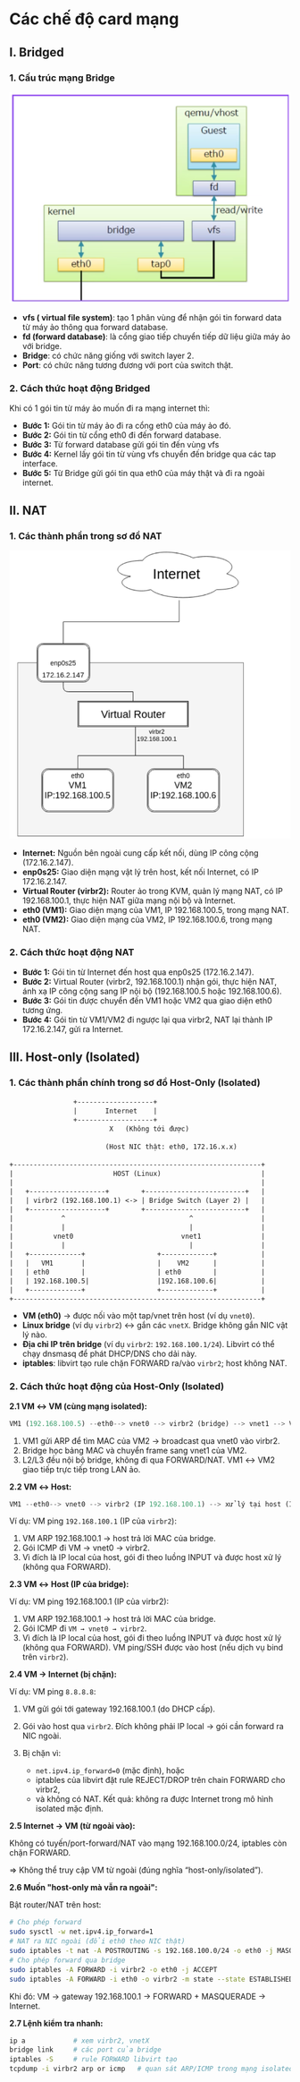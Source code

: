 # Các chế độ card mạng

## I. Bridged

### 1. Cấu trúc mạng Bridge

![bridged](./images/bridge_structure.png)

- **vfs ( virtual file system)**: tạo 1 phân vùng để nhận gói tin forward data từ máy ảo thông qua forward database.
- **fd (forward database)**: là cổng giao tiếp chuyển tiếp dữ liệu giữa máy ảo với bridge.
- **Bridge**: có chức năng giống với switch layer 2.
- **Port**: có chức năng tương đương với port của switch thật.

### 2. Cách thức hoạt động Bridged

Khi có 1 gói tin từ máy ảo muốn đi ra mạng internet thì:

- **Bước 1:** Gói tin từ máy ảo đi ra cổng eth0 của máy ảo đó.
- **Bước 2:** Gói tin từ cổng eth0 đi đến forward database.
- **Bước 3:** Từ forward database gửi gói tin đến vùng vfs
- **Bước 4:** Kernel lấy gói tin từ vùng vfs chuyển đến bridge qua các tap interface.
- **Bước 5:** Từ Bridge gửi gói tin qua eth0 của máy thật và đi ra ngoài internet.

## II. NAT

### 1. Các thành phần trong sơ đồ NAT

![nat](./images/nat_structure.png)

- **Internet:** Nguồn bên ngoài cung cấp kết nối, dùng IP công cộng (172.16.2.147).
- **enp0s25:** Giao diện mạng vật lý trên host, kết nối Internet, có IP 172.16.2.147.
- **Virtual Router (virbr2):** Router ảo trong KVM, quản lý mạng NAT, có IP 192.168.100.1, thực hiện NAT giữa mạng nội bộ và Internet.
- **eth0 (VM1):** Giao diện mạng của VM1, IP 192.168.100.5, trong mạng NAT.
- **eth0 (VM2):** Giao diện mạng của VM2, IP 192.168.100.6, trong mạng NAT.

### 2. Cách thức hoạt động NAT

- **Bước 1:** Gói tin từ Internet đến host qua enp0s25 (172.16.2.147).
- **Bước 2:** Virtual Router (virbr2, 192.168.100.1) nhận gói, thực hiện NAT, ánh xạ IP công cộng sang IP nội bộ (192.168.100.5 hoặc 192.168.100.6).
- **Bước 3:** Gói tin được chuyển đến VM1 hoặc VM2 qua giao diện eth0 tương ứng.
- **Bước 4:** Gói tin từ VM1/VM2 đi ngược lại qua virbr2, NAT lại thành IP 172.16.2.147, gửi ra Internet.

## III. Host-only (Isolated)

### 1. Các thành phần chính trong sơ đồ Host-Only (Isolated)

```pgsql
                +-------------------+
                |       Internet    |
                +-------------------+
                         X   (Không tới được)

                        (Host NIC thật: eth0, 172.16.x.x)

+--------------------------------------------------------------+
|                         HOST (Linux)                         |
|                                                              |
|   +-------------------+        +-------------------------+   |
|   | virbr2 (192.168.100.1) <-> | Bridge Switch (Layer 2) |   |
|   +-------------------+        +-------------------------+   |
|            ^                               ^                 |
|            |                               |                 |
|          vnet0                           vnet1               |
|            |                               |                 |
|   +-------------+                  +-------------+           |
|   |   VM1       |                  |    VM2      |           |
|   | eth0        |                  | eth0        |           |
|   | 192.168.100.5|                 |192.168.100.6|           |
|   +-------------+                  +-------------+           |
+--------------------------------------------------------------+
```

- **VM (eth0)** → được nối vào một tap/vnet trên host (ví dụ `vnet0`).
- **Linux bridge** (ví dụ `virbr2`) ↔ gắn các `vnetX`. Bridge không gắn NIC vật lý nào.
- **Địa chỉ IP trên bridge** (ví dụ `virbr2`: `192.168.100.1/24`). Libvirt có thể chạy dnsmasq để phát DHCP/DNS cho dải này.
- **iptables**: libvirt tạo rule chặn FORWARD ra/vào `virbr2`; host không NAT.

### 2. Cách thức hoạt động của Host-Only (Isolated)

**2.1 VM ↔ VM (cùng mạng isolated):**

```rust
VM1 (192.168.100.5) --eth0--> vnet0 --> virbr2 (bridge) --> vnet1 --> VM2 (192.168.100.6)
```

1. VM1 gửi ARP để tìm MAC của VM2 → broadcast qua vnet0 vào virbr2.
2. Bridge học bảng MAC và chuyển frame sang vnet1 của VM2.
3. L2/L3 đều nội bộ bridge, không đi qua FORWARD/NAT. VM1 ↔ VM2 giao tiếp trực tiếp trong LAN ảo.

**2.2 VM ↔ Host:**

```rust
VM1 --eth0--> vnet0 --> virbr2 (IP 192.168.100.1) --> xử lý tại host (INPUT chain)
```

Ví dụ: VM ping `192.168.100.1` (IP của `virbr2`):

1. VM ARP 192.168.100.1 → host trả lời MAC của bridge.
2. Gói ICMP đi VM → vnet0 → virbr2.
3. Vì đích là IP local của host, gói đi theo luồng INPUT và được host xử lý (không qua FORWARD).

**2.3 VM ↔ Host (IP của bridge):**

Ví dụ: VM ping 192.168.100.1 (IP của virbr2):

1. VM ARP 192.168.100.1 → host trả lời MAC của bridge.
2. Gói ICMP đi `VM → vnet0 → virbr2`.
3. Vì đích là IP local của host, gói đi theo luồng INPUT và được host xử lý (không qua FORWARD). VM ping/SSH được vào host (nếu dịch vụ bind trên `virbr2`).

**2.4 VM → Internet (bị chặn):**

Ví dụ: VM ping `8.8.8.8`:

1. VM gửi gói tới gateway 192.168.100.1 (do DHCP cấp).
2. Gói vào host qua `virbr2`. Đích không phải IP local → gói cần forward ra NIC ngoài.
3. Bị chặn vì:

   - `net.ipv4.ip_forward=0` (mặc định), hoặc
   - iptables của libvirt đặt rule REJECT/DROP trên chain FORWARD cho virbr2,
   - và không có NAT. Kết quả: không ra được Internet trong mô hình isolated mặc định.

**2.5 Internet → VM (từ ngoài vào):**

Không có tuyến/port-forward/NAT vào mạng 192.168.100.0/24, iptables còn chặn FORWARD.

=> Không thể truy cập VM từ ngoài (đúng nghĩa “host-only/isolated”).

**2.6 Muốn "host-only mà vẫn ra ngoài":**

Bật router/NAT trên host:

```bash
# Cho phép forward
sudo sysctl -w net.ipv4.ip_forward=1
# NAT ra NIC ngoài (đổi eth0 theo NIC thật)
sudo iptables -t nat -A POSTROUTING -s 192.168.100.0/24 -o eth0 -j MASQUERADE
# Cho phép forward qua bridge
sudo iptables -A FORWARD -i virbr2 -o eth0 -j ACCEPT
sudo iptables -A FORWARD -i eth0 -o virbr2 -m state --state ESTABLISHED,RELATED -j ACCEPT
```

Khi đó: VM → gateway 192.168.100.1 → FORWARD + MASQUERADE → Internet.

**2.7 Lệnh kiểm tra nhanh:**

```bash
ip a            # xem virbr2, vnetX
bridge link     # các port của bridge
iptables -S     # rule FORWARD libvirt tạo
tcpdump -i virbr2 arp or icmp   # quan sát ARP/ICMP trong mạng isolated
```
